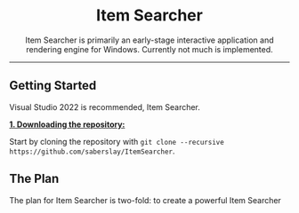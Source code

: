 <div align="center">
	<h1>Item Searcher</h1>
	<p>Item Searcher is primarily an early-stage interactive application and rendering engine for Windows. Currently not much is implemented.</p>

</div>

***

## Getting Started
Visual Studio 2022 is recommended, Item Searcher.

<ins>**1. Downloading the repository:**</ins>

Start by cloning the repository with `git clone --recursive https://github.com/saberslay/ItemSearcher`.

## The Plan
The plan for Item Searcher is two-fold: to create a powerful Item Searcher
